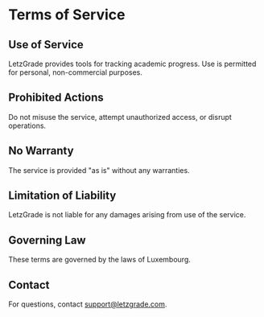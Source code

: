 # Terms of Service

## Use of Service
LetzGrade provides tools for tracking academic progress. Use is permitted for personal, non-commercial purposes.

## Prohibited Actions
Do not misuse the service, attempt unauthorized access, or disrupt operations.

## No Warranty
The service is provided "as is" without any warranties.

## Limitation of Liability
LetzGrade is not liable for any damages arising from use of the service.

## Governing Law
These terms are governed by the laws of Luxembourg.

## Contact
For questions, contact support@letzgrade.com.